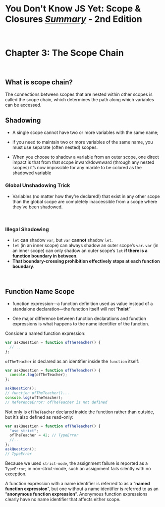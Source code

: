 # You Don't Know JS Yet: Scope & Closures <ins>**_Summary_**</ins> - 2nd Edition

<br>

# Chapter 3: The Scope Chain

<br>

## What is scope chain?

The connections between scopes that are nested within other scopes is called the scope chain, which determines the path along which variables can be accessed.

## Shadowing

- A single scope cannot have two or more variables with the same name;
- if you need to maintain two or more variables of the same name, you must use separate (often nested) scopes.

- When you choose to shadow a variable from an outer scope, one direct impact is that from that scope inward/downward (through any nested scopes) it’s now impossible for any marble to be colored as the shadowed variable

### Global Unshadowing Trick

- Variables (no matter how they’re declared!) that exist in any other scope than the global scope are completely inaccessible from a scope where they’ve been shadowed.

<br>

### Illegal Shadowing

- `let` **can** shadow `var`, but `var` **cannot** shadow `let`.
- `let` (in an inner scope) can always shadow an outer scope’s `var`. `var` (in an inner scope) can only shadow an outer scope’s `let` **if there is a function boundary in between**.
- **That boundary-crossing prohibition effectively stops at each function boundary**.

<br>

## Function Name Scope

- function expression—a function definition used as value instead of a standalone declaration—the function itself will not “**hoist**”

- One major difference between function declarations and function expressions is what happens to the name identifier of the function.

Consider a named function expression:

```js
var askQuestion = function ofTheTeacher() {
  // ..
};
```

`ofTheTeacher` is declared as an identifier inside the `function` itself:

```js
var askQuestion = function ofTheTeacher() {
  console.log(ofTheTeacher);
};

askQuestion();
// function ofTheTeacher()...
console.log(ofTheTeacher);
// ReferenceError: ofTheTeacher is not defined
```

Not only is `ofTheTeacher` declared inside the function rather than outside, but it’s also defined as read-only:

```js
var askQuestion = function ofTheTeacher() {
  "use strict";
  ofTheTeacher = 42; // TypeError
  //..
};
askQuestion();
// TypeError
```

Because we used `strict-mode`, the assignment failure is reported as a `TypeError`; in non-strict-mode, such an assignment fails silently with no exception.

A function expression with a name identifier is referred to as a “**named function expression**”, but one without a name identifier is referred to as an “**anonymous function expression**”. Anonymous function expressions clearly have no name identifier that affects either scope.
